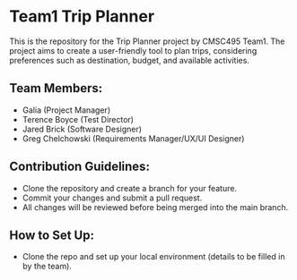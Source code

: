 # Team1 Trip Planner
This is the repository for the Trip Planner project by CMSC495 Team1. The project aims to create a user-friendly tool to plan trips, considering preferences such as destination, budget, and available activities.

## Team Members:
- Galia (Project Manager)
- Terence Boyce (Test Director)
- Jared Brick (Software Designer)
- Greg Chelchowski (Requirements Manager/UX/UI Designer)

## Contribution Guidelines:
- Clone the repository and create a branch for your feature.
- Commit your changes and submit a pull request.
- All changes will be reviewed before being merged into the main branch.

## How to Set Up:
- Clone the repo and set up your local environment (details to be filled in by the team).
